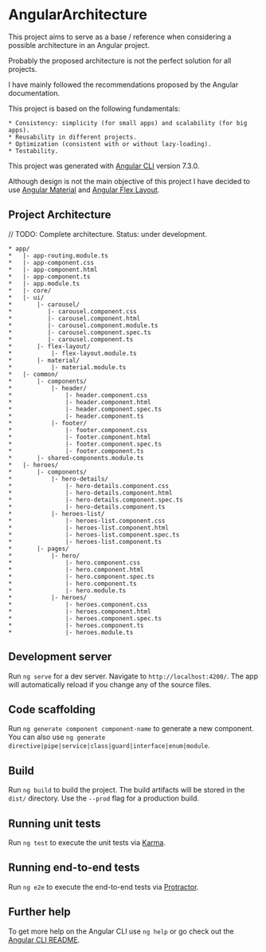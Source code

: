 # AngularArchitecture

This project aims to serve as a base / reference when considering a possible architecture in an Angular project.

Probably the proposed architecture is not the perfect solution for all projects.

I have mainly followed the recommendations proposed by the Angular documentation.

This project is based on the following fundamentals:

    * Consistency: simplicity (for small apps) and scalability (for big apps).
    * Reusability in different projects.
    * Optimization (consistent with or without lazy-loading).
    * Testability.

This project was generated with [Angular CLI](https://github.com/angular/angular-cli) version 7.3.0.

Although design is not the main objective of this project I have decided to use [Angular Material](https://material.angular.io/) and [Angular Flex Layout](https://github.com/angular/flex-layout).

## Project Architecture

// TODO: Complete architecture. Status: under development.

    * app/
    *   |- app-routing.module.ts
    *   |- app-component.css
    *   |- app-component.html
    *   |- app-component.ts
    *   |- app.module.ts
    *   |- core/
    *   |- ui/
    *       |- carousel/
    *          |- carousel.component.css
    *          |- carousel.component.html
    *          |- carousel.component.module.ts
    *          |- carousel.component.spec.ts
    *          |- carousel.component.ts
    *       |- flex-layout/
    *           |- flex-layout.module.ts
    *       |- material/
    *           |- material.module.ts
    *   |- common/
    *       |- components/
    *           |- header/
    *               |- header.component.css
    *               |- header.component.html
    *               |- header.component.spec.ts
    *               |- header.component.ts
    *           |- footer/
    *               |- footer.component.css
    *               |- footer.component.html
    *               |- footer.component.spec.ts
    *               |- footer.component.ts
    *       |- shared-components.module.ts
    *   |- heroes/
    *       |- components/
    *           |- hero-details/
    *               |- hero-details.component.css
    *               |- hero-details.component.html
    *               |- hero-details.component.spec.ts
    *               |- hero-details.component.ts
    *           |- heroes-list/
    *               |- heroes-list.component.css
    *               |- heroes-list.component.html
    *               |- heroes-list.component.spec.ts
    *               |- heroes-list.component.ts
    *       |- pages/
    *           |- hero/
    *               |- hero.component.css
    *               |- hero.component.html
    *               |- hero.component.spec.ts
    *               |- hero.component.ts
    *               |- hero.module.ts
    *           |- heroes/
    *               |- heroes.component.css
    *               |- heroes.component.html
    *               |- heroes.component.spec.ts
    *               |- heroes.component.ts
    *               |- heroes.module.ts

## Development server

Run `ng serve` for a dev server. Navigate to `http://localhost:4200/`. The app will automatically reload if you change any of the source files.

## Code scaffolding

Run `ng generate component component-name` to generate a new component. You can also use `ng generate directive|pipe|service|class|guard|interface|enum|module`.

## Build

Run `ng build` to build the project. The build artifacts will be stored in the `dist/` directory. Use the `--prod` flag for a production build.

## Running unit tests

Run `ng test` to execute the unit tests via [Karma](https://karma-runner.github.io).

## Running end-to-end tests

Run `ng e2e` to execute the end-to-end tests via [Protractor](http://www.protractortest.org/).

## Further help

To get more help on the Angular CLI use `ng help` or go check out the [Angular CLI README](https://github.com/angular/angular-cli/blob/master/README.md).
